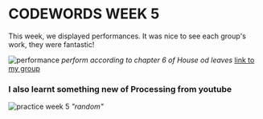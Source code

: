 # CODEWORDS WEEK 5

This week, we displayed performances. It was nice to see each group's work, they were fantastic!

![performance ](https://user-images.githubusercontent.com/68975607/91941904-986f5b00-ed2c-11ea-837d-a90d34a88740.jpg)
*perform according to chapter 6 of House od leaves*
[link to my group](https://www.youtube.com/watch?v=I3YU3DuZJIg&t=2s)

### I also learnt something new of Processing from youtube
![practice week 5](https://user-images.githubusercontent.com/68975607/91940960-f307b780-ed2a-11ea-8f51-7e122526bc37.jpg)
*"random"*
